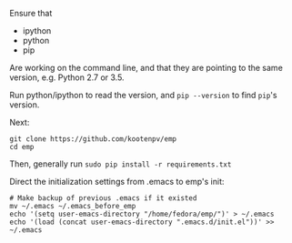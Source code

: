 Ensure that

- ipython
- python
- pip

Are working on the command line, and that they are pointing to the same version, e.g. Python 2.7 or 3.5.

Run python/ipython to read the version, and `pip --version` to find `pip`'s version.

Next:

    git clone https://github.com/kootenpv/emp
    cd emp

Then, generally run `sudo pip install -r requirements.txt`

Direct the initialization settings from .emacs to emp's init:

    # Make backup of previous .emacs if it existed
    mv ~/.emacs ~/.emacs_before_emp
    echo '(setq user-emacs-directory "/home/fedora/emp/")' > ~/.emacs
    echo '(load (concat user-emacs-directory ".emacs.d/init.el"))' >> ~/.emacs
